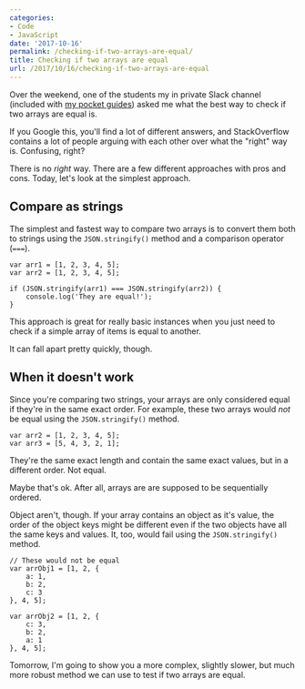 ```yaml
---
categories:
- Code
- JavaScript
date: '2017-10-16'
permalink: /checking-if-two-arrays-are-equal/
title: Checking if two arrays are equal
url: /2017/10/16/checking-if-two-arrays-are-equal
---
```


Over the weekend, one of the students my in private Slack channel (included with [my pocket guides](https://gomakethings.com/guides/)) asked me what the best way to check if two arrays are equal is.

If you Google this, you'll find a lot of different answers, and StackOverflow contains a lot of people arguing with each other over what the "right" way is. Confusing, right?

There is no *right* way. There are a few different approaches with pros and cons. Today, let's look at the simplest approach.

## Compare as strings

The simplest and fastest way to compare two arrays is to convert them both to strings using the `JSON.stringify()` method and a comparison operator (`===`).

```lang-js
var arr1 = [1, 2, 3, 4, 5];
var arr2 = [1, 2, 3, 4, 5];

if (JSON.stringify(arr1) === JSON.stringify(arr2)) {
    console.log('They are equal!');
}
```

This approach is great for really basic instances when you just need to check if a simple array of items is equal to another.

It can fall apart pretty quickly, though.

## When it doesn't work

Since you're comparing two strings, your arrays are only considered equal if they're in the same exact order. For example, these two arrays would *not* be equal using the `JSON.stringify()` method.

```lang-js
var arr2 = [1, 2, 3, 4, 5];
var arr3 = [5, 4, 3, 2, 1];
```

They're the same exact length and contain the same exact values, but in a different order. Not equal.

Maybe that's ok. After all, arrays are are supposed to be sequentially ordered.

Object aren't, though. If your array contains an object as it's value, the order of the object keys might be different even if the two objects have all the same keys and values. It, too, would fail using the `JSON.stringify()` method.

```lang-js
// These would not be equal
var arrObj1 = [1, 2, {
	a: 1,
	b: 2,
	c: 3
}, 4, 5];

var arrObj2 = [1, 2, {
	c: 3,
	b: 2,
	a: 1
}, 4, 5];
```

Tomorrow, I'm going to show you a more complex, slightly slower, but much more robust method we can use to test if two arrays are equal.